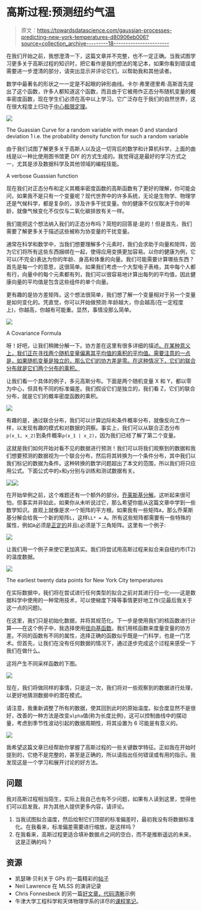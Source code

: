 # 高斯过程:预测纽约气温

> 原文：<https://towardsdatascience.com/gaussian-processes-predicting-new-york-temperatures-d80906eb006?source=collection_archive---------18----------------------->

在我们开始之前，我想澄清一下，这篇文章并不完整，也不一定正确。当我试图学习更多关于高斯过程的知识时，把它看作是我的想法的笔记本，如果你看到错误或需要进一步澄清的部分，请突出显示并评论它们，以帮助我和其他读者。

数学中最著名的形状之一一定是不起眼的钟形曲线。卡尔·弗里德里希·高斯首先提出了这个函数，许多人都知道这个函数，而且由于它被用作正态分布随机变量的概率密度函数，现在学生们必须在高中以上学习。它广泛存在于我们的自然世界，这在很大程度上归功于[中心极限定理](https://en.wikipedia.org/wiki/Central_limit_theorem)。

![](img/5a21a80928a95e8915174d3da3172eec.png)

The Guassian Curve for a random variable with mean 0 and standard deviation 1 i.e. the probability density function for such a random variable

由于我们试图了解更多关于高斯人以及这一切背后的数学和计算机科学，上面的曲线是以一种比使用图书馆更 DIY 的方式生成的。我觉得这是最好的学习方式之一，尤其是涉及数据科学及其他领域的编程技能。

A verbose Guassian function

现在我们对正态分布和定义其概率密度函数的高斯函数有了更好的理解，你可能会问，如果我不是只有一个变量呢？现代世界中的许多系统，无论是生物学、物理学还是气候科学，都是复杂的，涉及许多干扰变量。你的健康不仅仅取决于你的年龄，就像气候变化不仅仅与二氧化碳排放有关一样。

我们能把这个想法纳入我们的正态分布吗？简短的回答是:是的！但是首先，我们需要了解更多关于描述这些被称为协变量的干扰变量。

通常在科学和数学中，当我们想要理解多个元素时，我们会求助于向量和矩阵，因为它们将所有这些东西捆绑在一起，使得应用变换更加容易。以你的健康为例，它可以(不完全)表达为你的年龄、身高和体重的向量。我们可能需要计算哪些东西？首先是每一个的意思，这很简单。如果我们考虑一个大型电子表格，其中每个人都有行，向量中的每个元素都有列，我们可以很容易地计算出每列的平均值，因此健康向量的平均值是包含这些组件的单个向量。

更有趣的是协方差矩阵。这个想法很简单，我们想了解一个变量相对于另一个变量是如何变化的。凭直觉，你可以开始做预测:年龄越大，你会越高(在一定程度上)，你越高，你越有可能重。显然，事情没那么简单。

![](img/f9f8bc71b8790786b3868db7de78eb3f.png)

A Covariance Formula

呀！好吧，让我们稍微分解一下。协方差在这里有很多详细的描述[。在某种意义上，我们正在寻找两个随机变量偏离其平均值的乘积的平均值。需要注意的一点是，如果随机变量是独立的，那么它们的协方差是零。在这种情况下，它们的联合分布就是它们两个分布的乘积。](/let-us-understand-the-correlation-matrix-and-covariance-matrix-d42e6b643c22)

让我们看一个具体的例子，多元高斯分布。下面是两个随机变量 X 和 Y，都以零为中心，但具有不同的标准偏差。我们假设它们是独立的，我们看 Z，它们的联合分布，就是它们的概率密度函数的乘积。

![](img/018b8a66433df5368009fed2a7f06c10.png)

有趣的是，通过联合分布，我们可以计算边际和条件概率分布，就像反向工作一样，以发现有趣的模式和对数据的洞察。事实上，我们可以从联合正态分布`p(x_1, x_2)`到条件概率`p(x_1 | x_2)`，因为我们已经了解了第二个变量。

这就是我们如何开始对看不见的数据进行预测！我们可以将我们观察到的数据和我们想要预测的数据视为一个联合分布，然后将其转换为一个条件分布，其中我们以我们标记的数据为条件。这种转换的数学问题超出了本文的范围，所以我们将只应用公式。下面公式中的`x`和`y`分别与训练和测试数据有关。

![](img/eb757b307d47680c11117ab299ce21f7.png)![](img/24ef6d760e68cfbb3dbfcadacd5259b8.png)

在开始举例之前，这个难题还有一个额外的部分。[乔莱斯基分解](http://mathworld.wolfram.com/CholeskyDecomposition.html)。这听起来很可怕，但事实并非如此，如果你从未听说过它，那么希望你能从这篇文章中学到一些数学知识。直观上就像是求一个矩阵的平方根。如果我有一些矩阵`A`，那么乔莱斯基分解会给我一个新的矩阵`L`，这样`LL* = A`。所有这些矩阵都需要有一些特殊的属性，例如`A`必须是[正定的](https://en.wikipedia.org/wiki/Definiteness_of_a_matrix)并且`L`必须是下三角矩阵。这里有一个例子:

![](img/fae6b14ea2fc6ce7b3c9ffccc5ac9122.png)

让我们用一个例子来使它更加真实。我们将尝试用高斯过程来拟合来自纽约市(T2)的温度数据。

![](img/74e2dff8d11393414652be4f61a9fef5.png)

The earliest twenty data points for New York City temperatures

在实际数据中，我们将在尝试进行任何类型的拟合之前对其进行归一化——这是数据科学中使用的一种常用技术，可以使梯度下降等事情更好地工作(见最后我关于这一点的问题)。

在这里，我们只是初始化数据，并将其规范化。下一步是使用我们的核函数进行计算——在这个例子中，我选择使用[径向基函数](https://en.wikipedia.org/wiki/Radial_basis_function)。我们用核函数来度量变量的协方差。不同的函数有不同的属性，选择正确的函数似乎既是一门科学，也是一门艺术。但首先，让我们在没有任何数据的情况下，通过逐步完成这个过程来感受一下我们在做什么。

这将产生不同采样函数的下图。

![](img/ed04c057ce7aa82b3667276671e40a7f.png)

现在，我们将做同样的事情，只是这一次，我们将对一些观察到的数据进行处理，以更好地猜测数据中的潜在模式。

请注意，我重新调整了所有的数据，使其回到此时的原始温度。拟合度显然不是很好，改善的一种方法是改变`alpha`值(称为长度比例)，这可以控制曲线中的摆动量，考虑到季节性波动引起的数据周期性，将其设置为 6 可能是有意义的。

![](img/d587959f45be4c54d06ae38e4b55a2d6.png)

我希望这篇文章已经帮助你掌握了高斯过程的一些关键数学特征。正如我在开始时提到的，它绝不是完整的，甚至是正确的，所以请指出任何错误或有用的指示。我发现这是一个学习和展开讨论的好方法。

## 问题

我对高斯过程相当陌生，实际上我自己也有不少问题，如果有人读到这里，觉得他们可以启发我，并为其他人提供更多内容，请评论。

1.  当我试图拟合温度，然后绘制它们顶部的标准偏差时，最初我没有将数据标准化。在我看来，标准偏差需要进行缩放，是这样吗？
2.  在我看来，高斯过程更适合填补数据点之间的空白，而不是推断遥远的未来，这是正确的吗？

## 资源

*   凯瑟琳·贝利关于 GPs 的一篇精彩的[帖子](http://katbailey.github.io/post/gaussian-processes-for-dummies/)
*   Neil Lawrence 在 MLSS 的演讲记录
*   Chris Fonnesbeck 的另一篇[好文章，代码清晰](https://blog.dominodatalab.com/fitting-gaussian-process-models-python/)示例
*   牛津大学工程科学和天体物理学系的详尽的[课程笔记](http://www.robots.ox.ac.uk/~sjrob/Pubs/philTransA_2012.pdf)。